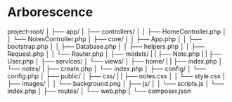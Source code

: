 # Arborescence

project-root/
│
├── app/
│   ├── controllers/
│   │   ├── HomeController.php
│   │   └── NotesController.php
│   ├── core/
│   │   ├── App.php
│   │   ├── bootstrap.php
│   │   ├── Database.php
│   │   ├── helpers.php
│   │   ├── Request.php
│   │   └── Router.php
│   ├── models/
|   |   ├── Note.php
|   |   ├── User.php
│   ├── services/
│   └── views/
│       ├── home/
|       |   ├── index.php
│       └── notes/
|           ├── create.php
│           └── index.php
│
├── config/
│   └── config.php
│
├── public/
│   ├── css/
|   |   ├── notes.css
│   │   └── style.css
│   ├── images/
│   │   └── background.png
│   ├── js/
│   │   └── scripts.js
│   └── index.php
│
├── routes/
│   └── web.php
│
└── composer.json

